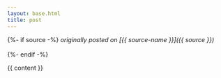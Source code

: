 ```yaml
---
layout: base.html
title: post
---
```


{%- if source -%}
*originally posted on [{{ source-name }}]({{ source }})*  
<br>
{%- endif -%}

<div class="post">
{{ content }}
</div>